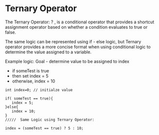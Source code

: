 # Ternary Operator

The Ternary Operator: ? , is a conditional operator that provides a shortcut assignment operator based on whether a condition evaluates to true or false.

The same logic can be represented using if - else logic, but Ternary operator provides a more concise format when using conditional logic to determine the value assigned to a variable.

Example logic: Goal - determine value to be assigned to index

* if someTest is true
* then set index = 5
* otherwise, index = 10

```text
int index=0; // initialze value

if( someTest == true){
   index = 5;
}else{
   index = 10;
}
/////  Same Logic using Ternary Operator:

index = (someTest == true) ? 5 : 10;
```

